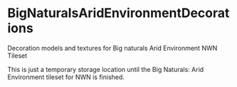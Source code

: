# BigNaturalsAridEnvironmentDecorations
Decoration models and textures for Big naturals Arid Environment NWN Tileset

This is just a temporary storage location until the Big Naturals: Arid Environment tileset for NWN is finished.
